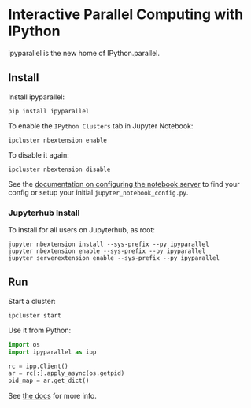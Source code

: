 # Interactive Parallel Computing with IPython

ipyparallel is the new home of IPython.parallel.

## Install

Install ipyparallel:

    pip install ipyparallel

To enable the `IPython Clusters` tab in Jupyter Notebook:

    ipcluster nbextension enable


To disable it again:

    ipcluster nbextension disable

See the [documentation on configuring the notebook server](https://jupyter-notebook.readthedocs.org/en/latest/public_server.html)
to find your config or setup your initial `jupyter_notebook_config.py`.

### Jupyterhub Install

To install for all users on Jupyterhub, as root:

    jupyter nbextension install --sys-prefix --py ipyparallel
    jupyter nbextension enable --sys-prefix --py ipyparallel
    jupyter serverextension enable --sys-prefix --py ipyparallel

## Run

Start a cluster:

    ipcluster start

Use it from Python:

```python
import os
import ipyparallel as ipp

rc = ipp.Client()
ar = rc[:].apply_async(os.getpid)
pid_map = ar.get_dict()
```

See [the docs](https://ipyparallel.readthedocs.org) for more info.
